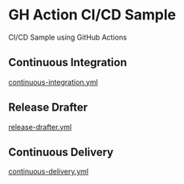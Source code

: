 # GH Action CI/CD Sample

CI/CD Sample using GitHub Actions

## Continuous Integration

[continuous-integration.yml](./.github/workflows/continuous-integration.yml)

## Release Drafter

[release-drafter.yml](./.github/workflows/release-drafter.yml)


## Continuous Delivery

[continuous-delivery.yml](./.github/workflows/continuous-delivery.yml)